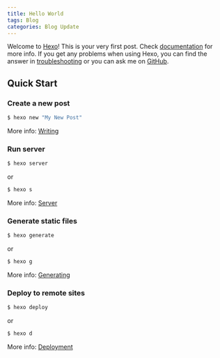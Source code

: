 ```yaml
---
title: Hello World
tags: Blog
categories: Blog Update
---
```

Welcome to [Hexo](https://hexo.io/)! This is your very first post. Check [documentation](https://hexo.io/docs/) for more info. If you get any problems when using Hexo, you can find the answer in [troubleshooting](https://hexo.io/docs/troubleshooting.html) or you can ask me on [GitHub](https://github.com/hexojs/hexo/issues).

## Quick Start

### Create a new post

``` bash
$ hexo new "My New Post"
```

More info: [Writing](https://hexo.io/docs/writing.html)

### Run server

``` bash
$ hexo server
```
or

``` bash
$ hexo s
```

More info: [Server](https://hexo.io/docs/server.html)

### Generate static files

``` bash
$ hexo generate
```
or
``` bash
$ hexo g
```
More info: [Generating](https://hexo.io/docs/generating.html)

### Deploy to remote sites

``` bash
$ hexo deploy
```
or 
``` bash
$ hexo d
```

More info: [Deployment](https://hexo.io/docs/one-command-deployment.html)
